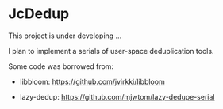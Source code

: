 # JcDedup

This project is under developing ...

I plan to implement a serials of user-space deduplication tools.


Some code was borrowed from:

- libbloom: https://github.com/jvirkki/libbloom

- lazy-dedup: https://github.com/mjwtom/lazy-dedupe-serial
